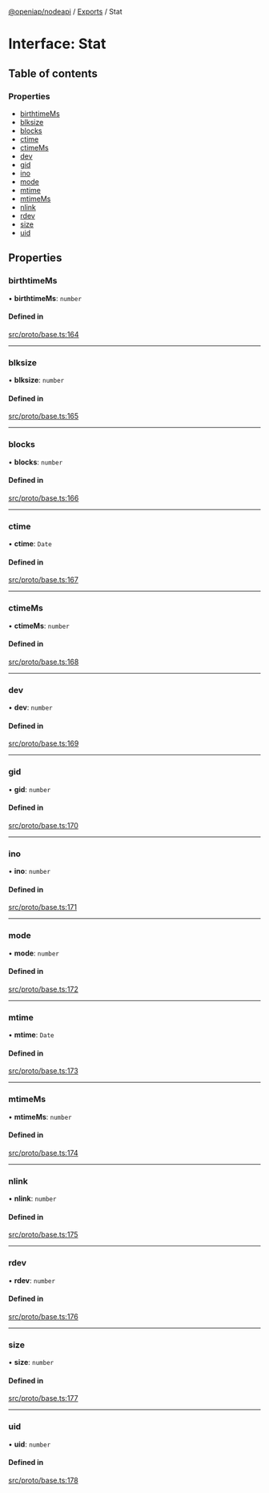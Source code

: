 [@openiap/nodeapi](../README.md) / [Exports](../modules.md) / Stat

# Interface: Stat

## Table of contents

### Properties

- [birthtimeMs](Stat.md#birthtimems)
- [blksize](Stat.md#blksize)
- [blocks](Stat.md#blocks)
- [ctime](Stat.md#ctime)
- [ctimeMs](Stat.md#ctimems)
- [dev](Stat.md#dev)
- [gid](Stat.md#gid)
- [ino](Stat.md#ino)
- [mode](Stat.md#mode)
- [mtime](Stat.md#mtime)
- [mtimeMs](Stat.md#mtimems)
- [nlink](Stat.md#nlink)
- [rdev](Stat.md#rdev)
- [size](Stat.md#size)
- [uid](Stat.md#uid)

## Properties

### birthtimeMs

• **birthtimeMs**: `number`

#### Defined in

[src/proto/base.ts:164](https://github.com/openiap/nodeapi/blob/a159861/src/proto/base.ts#L164)

___

### blksize

• **blksize**: `number`

#### Defined in

[src/proto/base.ts:165](https://github.com/openiap/nodeapi/blob/a159861/src/proto/base.ts#L165)

___

### blocks

• **blocks**: `number`

#### Defined in

[src/proto/base.ts:166](https://github.com/openiap/nodeapi/blob/a159861/src/proto/base.ts#L166)

___

### ctime

• **ctime**: `Date`

#### Defined in

[src/proto/base.ts:167](https://github.com/openiap/nodeapi/blob/a159861/src/proto/base.ts#L167)

___

### ctimeMs

• **ctimeMs**: `number`

#### Defined in

[src/proto/base.ts:168](https://github.com/openiap/nodeapi/blob/a159861/src/proto/base.ts#L168)

___

### dev

• **dev**: `number`

#### Defined in

[src/proto/base.ts:169](https://github.com/openiap/nodeapi/blob/a159861/src/proto/base.ts#L169)

___

### gid

• **gid**: `number`

#### Defined in

[src/proto/base.ts:170](https://github.com/openiap/nodeapi/blob/a159861/src/proto/base.ts#L170)

___

### ino

• **ino**: `number`

#### Defined in

[src/proto/base.ts:171](https://github.com/openiap/nodeapi/blob/a159861/src/proto/base.ts#L171)

___

### mode

• **mode**: `number`

#### Defined in

[src/proto/base.ts:172](https://github.com/openiap/nodeapi/blob/a159861/src/proto/base.ts#L172)

___

### mtime

• **mtime**: `Date`

#### Defined in

[src/proto/base.ts:173](https://github.com/openiap/nodeapi/blob/a159861/src/proto/base.ts#L173)

___

### mtimeMs

• **mtimeMs**: `number`

#### Defined in

[src/proto/base.ts:174](https://github.com/openiap/nodeapi/blob/a159861/src/proto/base.ts#L174)

___

### nlink

• **nlink**: `number`

#### Defined in

[src/proto/base.ts:175](https://github.com/openiap/nodeapi/blob/a159861/src/proto/base.ts#L175)

___

### rdev

• **rdev**: `number`

#### Defined in

[src/proto/base.ts:176](https://github.com/openiap/nodeapi/blob/a159861/src/proto/base.ts#L176)

___

### size

• **size**: `number`

#### Defined in

[src/proto/base.ts:177](https://github.com/openiap/nodeapi/blob/a159861/src/proto/base.ts#L177)

___

### uid

• **uid**: `number`

#### Defined in

[src/proto/base.ts:178](https://github.com/openiap/nodeapi/blob/a159861/src/proto/base.ts#L178)
